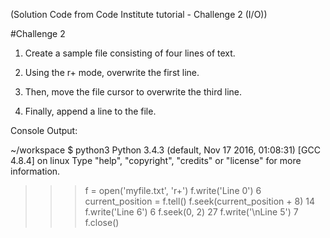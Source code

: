(Solution Code from Code Institute tutorial - Challenge 2 (I/O))

#Challenge 2

1) Create a sample file consisting of four lines of text.

2) Using the r+ mode, overwrite the first line. 

3) Then, move the file cursor to overwrite the third line. 

4) Finally, append a line to the file.


Console Output:

~/workspace $ python3
Python 3.4.3 (default, Nov 17 2016, 01:08:31) 
[GCC 4.8.4] on linux
Type "help", "copyright", "credits" or "license" for more information.
>>> f = open('myfile.txt', 'r+')
>>> f.write('Line 0')
6
>>> current_position = f.tell()
>>> f.seek(current_position + 8)
14
>>> f.write('Line 6')
6
>>> f.seek(0, 2)
27
>>> f.write('\nLine 5')
7
>>> f.close()
>>> 
